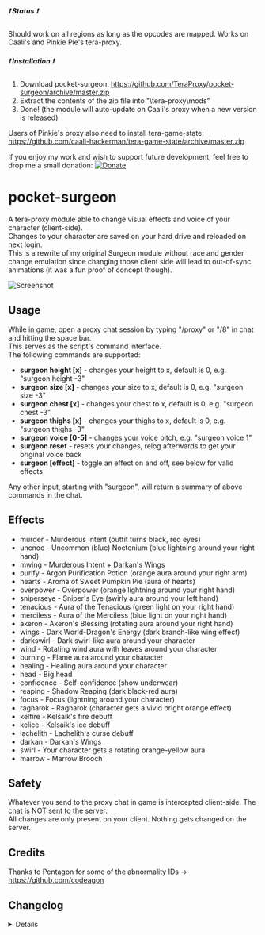 ##### :heavy_exclamation_mark: Status :heavy_exclamation_mark:
Should work on all regions as long as the opcodes are mapped. Works on Caali's and Pinkie Pie's tera-proxy.

##### :heavy_exclamation_mark: Installation :heavy_exclamation_mark:
1) Download pocket-surgeon: https://github.com/TeraProxy/pocket-surgeon/archive/master.zip
2) Extract the contents of the zip file into "\tera-proxy\mods\"
3) Done! (the module will auto-update on Caali's proxy when a new version is released)
  
Users of Pinkie's proxy also need to install tera-game-state: https://github.com/caali-hackerman/tera-game-state/archive/master.zip  
  
If you enjoy my work and wish to support future development, feel free to drop me a small donation: [![Donate](https://www.paypalobjects.com/webstatic/en_US/i/buttons/PP_logo_h_100x26.png)](https://www.paypal.com/cgi-bin/webscr?cmd=_donations&business=A3KBZUCSEQ5RJ)

# pocket-surgeon
A tera-proxy module able to change visual effects and voice of your character (client-side).  
Changes to your character are saved on your hard drive and reloaded on next login.  
This is a rewrite of my original Surgeon module without race and gender change emulation since changing those client side will lead to out-of-sync animations (it was a fun proof of concept though).

![Screenshot](https://i.imgur.com/TVy99nG.png)

## Usage  
While in game, open a proxy chat session by typing "/proxy" or "/8" in chat and hitting the space bar.  
This serves as the script's command interface.  
The following commands are supported:  

* **surgeon height [x]** - changes your height to x, default is 0, e.g. "surgeon height -3"
* **surgeon size [x]** - changes your size to x, default is 0, e.g. "surgeon size -3"
* **surgeon chest [x]** - changes your chest to x, default is 0, e.g. "surgeon chest -3"
* **surgeon thighs [x]** - changes your thighs to x, default is 0, e.g. "surgeon thighs -3"
* **surgeon voice [0-5]** - changes your voice pitch, e.g. "surgeon voice 1"
* **surgeon reset** - resets your changes, relog afterwards to get your original voice back
* **surgeon [effect]** - toggle an effect on and off, see below for valid effects

Any other input, starting with "surgeon", will return a summary of above commands in the chat.

## Effects
* murder - Murderous Intent (outfit turns black, red eyes)
* uncnoc - Uncommon (blue) Noctenium (blue lightning around your right hand)
* mwing - Murderous Intent + Darkan's Wings
* purify - Argon Purification Potion (orange aura around your right arm)
* hearts - Aroma of Sweet Pumpkin Pie (aura of hearts)
* overpower - Overpower (orange lightning around your right hand)
* sniperseye - Sniper's Eye (swirly aura around your left hand)
* tenacious - Aura of the Tenacious (green light on your right hand)
* merciless - Aura of the Merciless (blue light on your right hand)
* akeron - Akeron's Blessing (rotating aura around your right hand)
* wings - Dark World-Dragon's Energy (dark branch-like wing effect)
* darkswirl - Dark swirl-like aura around your character
* wind - Rotating wind aura with leaves around your character
* burning - Flame aura around your character
* healing - Healing aura around your character
* head - Big head
* confidence - Self-confidence (show underwear)
* reaping - Shadow Reaping (dark black-red aura)
* focus - Focus (lightning around your character)
* ragnarok - Ragnarok (character gets a vivid bright orange effect)
* kelfire - Kelsaik's fire debuff
* kelice - Kelsaik's ice debuff
* lachelith - Lachelith's curse debuff
* darkan - Darkan's Wings
* swirl - Your character gets a rotating orange-yellow aura
* marrow - Marrow Brooch

## Safety
Whatever you send to the proxy chat in game is intercepted client-side. The chat is NOT sent to the server.  
All changes are only present on your client. Nothing gets changed on the server.  

## Credits  
Thanks to Pentagon for some of the abnormality IDs -> https://github.com/codeagon

## Changelog
<details>

### 1.0.4
* [*] Fixed "height" actually being "size"
* [+] Added command "surgeon size"
* [-] Removed support for patch versions < 75
### 1.0.3
* [*] Support for patch versions < 75
### 1.0.2
* [~] Definition update
### 1.0.1
* [*] Fixed commands not working due to null pointer
* [~] Code changes due to Caali's recent tera-proxy updates
* [-] Removed support for Pinkie Pie's tera-proxy
### 1.0.0
* [~] Initial Release

</details>